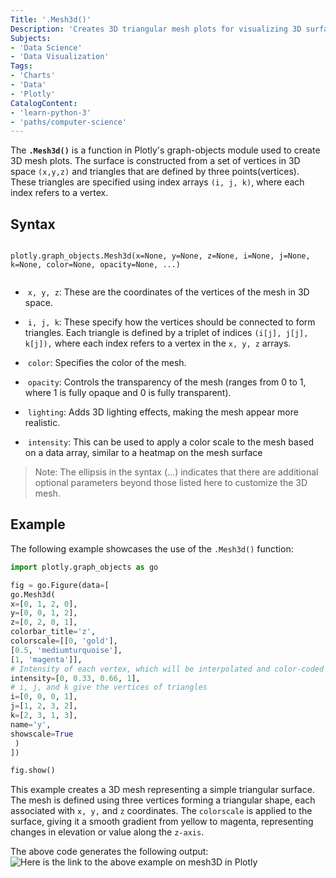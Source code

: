 ```yaml
---
Title: '.Mesh3d()'
Description: 'Creates 3D triangular mesh plots for visualizing 3D surfaces or volumetric data.'
Subjects:
- 'Data Science'
- 'Data Visualization'
Tags:
- 'Charts'
- 'Data'
- 'Plotly'
CatalogContent:
- 'learn-python-3'
- 'paths/computer-science'
---
```


The **`.Mesh3d()`** is a function in Plotly's graph-objects module used to create 3D mesh plots. The surface is constructed from a set of vertices in 3D space `(x,y,z)` and triangles that are defined by three points(vertices). These triangles are specified using index arrays `(i, j, k)`, where each index refers to a vertex.

## Syntax

```pseudo

plotly.graph_objects.Mesh3d(x=None, y=None, z=None, i=None, j=None, k=None, color=None, opacity=None, ...)


```
-  `x, y, z`: These are the coordinates of the vertices of the mesh in 3D space.

-  `i, j, k`: These specify how the vertices should be connected to form triangles. Each triangle is defined by a triplet of indices `(i[j], j[j], k[j]),` where each index refers to a vertex in the `x, y, z` arrays.

-  `color`: Specifies the color of the mesh.

-  `opacity`: Controls the transparency of the mesh (ranges from 0 to 1, where 1 is fully opaque and 0 is fully transparent).

-  `lighting`: Adds 3D lighting effects, making the mesh appear more realistic.

-  `intensity`: This can be used to apply a color scale to the mesh based on a data array, similar to a heatmap on the mesh surface

> Note: The ellipsis in the syntax (...) indicates that there are additional optional parameters beyond those listed here to customize the 3D mesh.

## Example

The following example showcases the use of the `.Mesh3d()` function:

```py
import plotly.graph_objects as go

fig = go.Figure(data=[
go.Mesh3d(
x=[0, 1, 2, 0],
y=[0, 0, 1, 2],
z=[0, 2, 0, 1],
colorbar_title='z',
colorscale=[[0, 'gold'],
[0.5, 'mediumturquoise'],
[1, 'magenta']],
# Intensity of each vertex, which will be interpolated and color-coded
intensity=[0, 0.33, 0.66, 1],
# i, j, and k give the vertices of triangles
i=[0, 0, 0, 1],
j=[1, 2, 3, 2],
k=[2, 3, 1, 3],
name='y',
showscale=True
 )
])

fig.show()
```

This example creates a 3D mesh representing a simple triangular surface. The mesh is defined using three vertices forming a triangular shape, each associated with `x, y,` and `z` coordinates. The `colorscale` is applied to the surface, giving it a smooth gradient from yellow to magenta, representing changes in elevation or value along the `z-axis`.

The above code generates the following output:
  
![Here is the link to the above example on mesh3D in Plotly](https://raw.githubusercontent.com/Codecademy/docs/main/media/plotly-mesh3d-example.png)